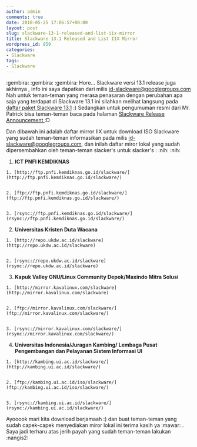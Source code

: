 ```yaml
---
author: admin
comments: true
date: 2010-05-25 17:06:57+00:00
layout: post
slug: slackware-13-1-released-and-list-iix-mirror
title: Slackware 13.1 Released and List IIX Mirror
wordpress_id: 859
categories:
- Slackware
tags:
- Slackware
---
```


:gembira:  :gembira:  :gembira: Hore... Slackware versi 13.1 release juga akhirnya , info ini saya dapatkan dari milis [id-slackware@googlegroups.com](mailto:id-slackware@googlegroups.com) Nah untuk teman-teman yang merasa penasaran dengan perubahan apa saja yang terdapat di Slackware 13.1 ini silahkan melihat langsung pada [daftar paket Slackware 13.1](http://slackware.com/releasenotes/packages13.1.php) :) Sedangkan untuk pengumuman resmi dari Mr. Patrick bisa teman-teman baca pada halaman [ Slackware Release Announcement ](http://slackware.com/announce/13.1.php) :D

Dan dibawah ini adalah daftar mirror IIX untuk download ISO Slackware yang sudah teman-teman informasikan pada milis [id-slackware@googlegroups.com](mailto:id-slackware@googlegroups.com), dan inilah daftar miror lokal yang sudah dipersembahkan oleh teman-teman slacker's untuk slacker's : 
:nih: :nih: 




  1. **ICT PNFI KEMDIKNAS**



    1. [http://ftp.pnfi.kemdiknas.go.id/slackware/](http://ftp.pnfi.kemdiknas.go.id/slackware/)


    2. [ftp://ftp.pnfi.kemdiknas.go.id/slackware/](ftp://ftp.pnfi.kemdiknas.go.id/slackware/)


    3. [rsync://ftp.pnfi.kemdiknas.go.id/slackware/](rsync://ftp.pnfi.kemdiknas.go.id/slackware/)




  2. **Universitas Kristen Duta Wacana**



    1. [http://repo.ukdw.ac.id/slackware](http://repo.ukdw.ac.id/slackware)


    2. [rsync://repo.ukdw.ac.id/slackware](rsync://repo.ukdw.ac.id/slackware)




  3. **Kapuk Valley GNU/Linux Community Depok/Maxindo Mitra Solusi**



    1. [http://mirror.kavalinux.com/slackware](http://mirror.kavalinux.com/slackware)


    2. [ftp://mirror.kavalinux.com/slackware/](ftp://mirror.kavalinux.com/slackware/)


    3. [rsync://mirror.kavalinux.com/slackware/](rsync://mirror.kavalinux.com/slackware/)




  4. **Universitas Indonesia/Juragan Kambing/ Lembaga Pusat Pengembangan dan Pelayanan Sistem Informasi UI**



    1. [http://kambing.ui.ac.id/slackware/](http://kambing.ui.ac.id/slackware/)


    2. [ftp://kambing.ui.ac.id/iso/slackware/](ftp://kambing.ui.ac.id/iso/slackware/)


    3. [rsync://kambing.ui.ac.id/slackware/](rsync://kambing.ui.ac.id/slackware/)




Ayooook mari kita download berjamaah :) dan buat teman-teman yang sudah capek-capek menyediakan miror lokal ini terima kasih ya  :mawar:  . Saya jadi terharu atas jerih payah yang sudah teman-teman lakukan  :nangis2: 

